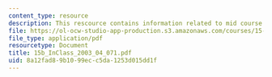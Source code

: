 ```yaml
---
content_type: resource
description: This rescource contains information related to mid course feedback.
file: https://ol-ocw-studio-app-production.s3.amazonaws.com/courses/15-834-marketing-strategy-spring-2003/8a12fad89b1099ecc5da1253d015dd1f_15b_InClass_2003_04_071.pdf
file_type: application/pdf
resourcetype: Document
title: 15b_InClass_2003_04_071.pdf
uid: 8a12fad8-9b10-99ec-c5da-1253d015dd1f
---
```

